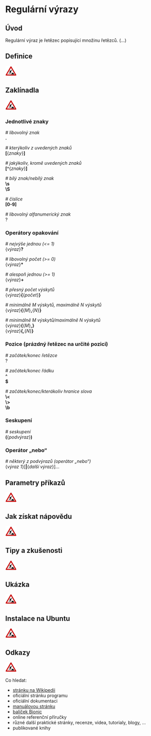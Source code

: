 <!--

Linux Kniha kouzel, kapitola Regulární výrazy
Copyright (c) 2019 Singularis <singularis@volny.cz>

Toto dílo je dílem svobodné kultury; můžete ho šířit a modifikovat pod
podmínkami licence Creative Commons Attribution-ShareAlike 4.0 International
vydané neziskovou organizací Creative Commons. Text licence je přiložený
k tomuto projektu nebo ho můžete najít na webové adrese:

https://creativecommons.org/licenses/by-sa/4.0/

-->

# Regulární výrazy

## Úvod

Regulární výraz je řetězec popisující množinu řetězců. (...)

## Definice
![ve výstavbě](../obrazky/ve-vystavbe.png)

## Zaklínadla
![ve výstavbě](../obrazky/ve-vystavbe.png)

### Jednotlivé znaky

*# libovolný znak*<br>
**.**

*# kterýkoliv z uvedených znaků*<br>
**[**{*znaky*}**]**

*# jakýkoliv, kromě uvedených znaků*<br>
**[^**{*znaky*}**]**

*# bílý znak/nebílý znak*<br>
**\\s**<br>
**\\S**

*# číslice*<br>
**[0-9]**

*# libovolný alfanumerický znak*<br>
?

### Operátory opakování
*# nejvýše jednou (&lt;= 1)*<br>
{*výraz*}**?**

*# libovolný počet (&gt;= 0)*<br>
{*výraz*}**\***

*# alespoň jednou (&gt;= 1)*<br>
{*výraz*}**+**

*# přesný počet výskytů*<br>
{*výraz*}**\{**{*počet*}**\}**

*# minimálně M výskytů, maximálně N výskytů*<br>
{*výraz*}**\{**{*M*}**,**{*N*}**\}**

*# minimálně M výskytů/maximálně N výskytů*<br>
{*výraz*}**\{**{*M*}**,}**<br>
{*výraz*}**{,**{*N*}**\}**

### Pozice (prázdný řetězec na určité pozici)
*# začátek/konec řetězce*<br>
?

*# začátek/konec řádku*<br>
**^**<br>
**$**

*# začátek/konec/kterákoliv hranice slova*<br>
**\\&lt;**<br>
**\\&gt;**<br>
**\\b**

### Seskupení

*# seskupení*<br>
**(**{*podvýraz*}**)**

### Operátor „nebo“

*# některý z podvýrazů (operátor „nebo“)*<br>
{*výraz 1*}[**\|**{*další výraz*}]...


## Parametry příkazů
![ve výstavbě](../obrazky/ve-vystavbe.png)

## Jak získat nápovědu
![ve výstavbě](../obrazky/ve-vystavbe.png)

## Tipy a zkušenosti
![ve výstavbě](../obrazky/ve-vystavbe.png)

<!--
Základní versus rozšířený regulární výraz...
?, +, {, |, (, and )
-->

## Ukázka
![ve výstavbě](../obrazky/ve-vystavbe.png)
<!--
Tuto sekci ponechávat jen v kapitolách, kde dává smysl.
-->

## Instalace na Ubuntu
![ve výstavbě](../obrazky/ve-vystavbe.png)

## Odkazy
![ve výstavbě](../obrazky/ve-vystavbe.png)

Co hledat:

* [stránku na Wikipedii](https://cs.wikipedia.org/wiki/Hlavn%C3%AD_strana)
* oficiální stránku programu
* oficiální dokumentaci
* [manuálovou stránku](http://manpages.ubuntu.com/)
* [balíček Bionic](https://packages.ubuntu.com/)
* online referenční příručky
* různé další praktické stránky, recenze, videa, tutorialy, blogy, ...
* publikované knihy
